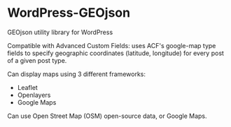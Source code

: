 # WordPress-GEOjson
GEOjson utility library for WordPress

Compatible with Advanced Custom Fields: uses ACF's google-map type fields to specify geographic coordinates (latitude, longitude) for every post of a given post type.

Can display maps using 3 different frameworks:
- Leaflet
- Openlayers
- Google Maps

Can use Open Street Map (OSM) open-source data, or Google Maps.
